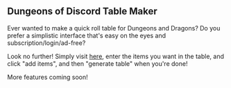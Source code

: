 ## Dungeons of Discord Table Maker

Ever wanted to make a quick roll table for Dungeons and Dragons? Do you prefer a simplistic interface that's easy on the eyes and subscription/login/ad-free?

Look no further! Simply visit [here](https://dungeonsofdiscordtables.vercel.app), enter the items you want in the table, and click "add items", and then "generate table" when you're done!

More features coming soon!
